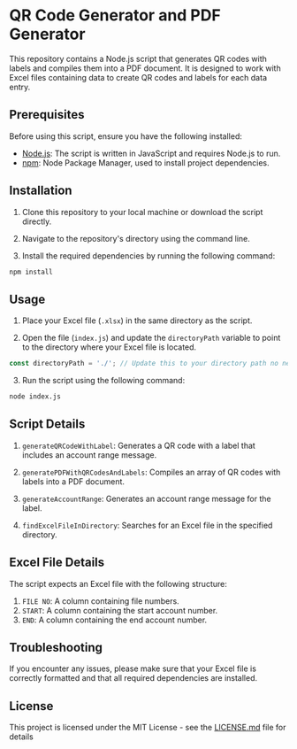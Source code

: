 # QR Code Generator and PDF Generator

This repository contains a Node.js script that generates QR codes with labels and compiles them into a PDF document. It is designed to work with Excel files containing data to create QR codes and labels for each data entry.

## Prerequisites

Before using this script, ensure you have the following installed:

- [Node.js](https://nodejs.org/): The script is written in JavaScript and requires Node.js to run.
- [npm](https://www.npmjs.com/): Node Package Manager, used to install project dependencies.

## Installation

1. Clone this repository to your local machine or download the script directly.

2. Navigate to the repository's directory using the command line.

3. Install the required dependencies by running the following command:

```bash
npm install
```

## Usage

1. Place your Excel file (`.xlsx`) in the same directory as the script.

2. Open the file (`index.js`) and update the `directoryPath` variable to point to the directory where your Excel file is located.

```javascript
const directoryPath = './'; // Update this to your directory path no need to update if the excel is in the same directory as the script
```

3. Run the script using the following command:

```bash
node index.js
```

## Script Details

1. `generateQRCodeWithLabel`: Generates a QR code with a label that includes an account range message.

2. `generatePDFWithQRCodesAndLabels`: Compiles an array of QR codes with labels into a PDF document.

3. `generateAccountRange`: Generates an account range message for the label.

4. `findExcelFileInDirectory`: Searches for an Excel file in the specified directory.

## Excel File Details

The script expects an Excel file with the following structure:

1. `FILE NO`: A column containing file numbers.
2. `START`: A column containing the start account number.
3. `END`: A column containing the end account number.

## Troubleshooting

If you encounter any issues, please make sure that your Excel file is correctly formatted and that all required dependencies are installed.

## License

This project is licensed under the MIT License - see the [LICENSE.md](LICENSE.md) file for details
